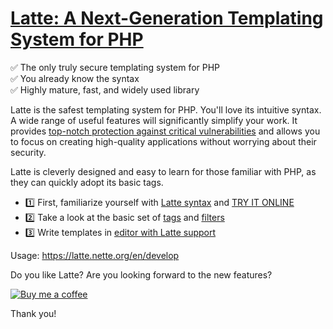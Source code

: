 [Latte: A Next-Generation Templating System for PHP](https://latte.nette.org)
=============================================================================

✅ The only truly secure templating system for PHP<br>
✅ You already know the syntax<br>
✅ Highly mature, fast, and widely used library

Latte is the safest templating system for PHP. You'll love its intuitive syntax. A wide range of useful features will significantly simplify your work. It provides [top-notch protection against critical vulnerabilities](https://latte.nette.org/en/safety-first) and allows you to focus on creating high-quality applications without worrying about their security.

Latte is cleverly designed and easy to learn for those familiar with PHP, as they can quickly adopt its basic tags.

- 1️⃣ First, familiarize yourself with [Latte syntax](https://latte.nette.org/en/syntax) and [TRY IT ONLINE](https://fiddle.nette.org/latte/#9cc0cf6d89)
- 2️⃣ Take a look at the basic set of [tags](https://latte.nette.org/en/tags) and [filters](https://latte.nette.org/en/filters)
- 3️⃣ Write templates in [editor with Latte support](https://latte.nette.org/en/recipes#toc-editors-and-ide)

Usage: https://latte.nette.org/en/develop

Do you like Latte? Are you looking forward to the new features?

[![Buy me a coffee](https://files.nette.org/icons/donation-3.svg)](https://github.com/sponsors/dg)

Thank you!
